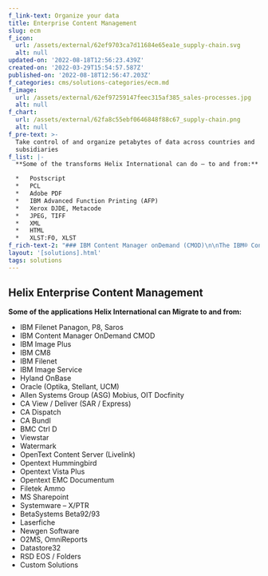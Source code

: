 ```yaml
---
f_link-text: Organize your data
title: Enterprise Content Management
slug: ecm
f_icon:
  url: /assets/external/62ef9703ca7d11684e65ea1e_supply-chain.svg
  alt: null
updated-on: '2022-08-18T12:56:23.439Z'
created-on: '2022-03-29T15:54:57.587Z'
published-on: '2022-08-18T12:56:47.203Z'
f_categories: cms/solutions-categories/ecm.md
f_image:
  url: /assets/external/62ef97259147feec315af385_sales-processes.jpg
  alt: null
f_chart:
  url: /assets/external/62fa8c55ebf0646848f88c67_supply-chain.png
  alt: null
f_pre-text: >-
  Take control of and organize petabytes of data across countries and
  subsidiaries
f_list: |-
  **Some of the transforms Helix International can do – to and from:**

  *   Postscript
  *   PCL
  *   Adobe PDF
  *   IBM Advanced Function Printing (AFP)
  *   Xerox DJDE, Metacode
  *   JPEG, TIFF
  *   XML
  *   HTML
  *   XLST:FO, XLST
f_rich-text-2: "### IBM Content Manager onDemand (CMOD)\n\nThe IBM® Content Manager OnDemand enterprise archive solution automatically captures and stores high volumes of documents including XML datasets, outbound statements, and internal production reports. It offers powerful federated search and fast retrieval options with a web client solution for multiple browsers, mobile devices, and desktop environments. CMOD\_creates a 360-degree view of each customer and delivers that view to the right person, in the right place, at the right time. It automates and optimizes storage management, serves as a platform for implementing electronic bill presentment and payment solutions, and improves customer service and retention.\n\n### IBM FileNet P8\n\nThe IBM FileNet P8 platform offers enterprise-level scalability and flexibility to handle the most demanding content challenges, the most complex business processes, and integrations with all of your existing systems. FileNet P8 is a reliable, scalable, and highly available enterprise platform that enables you to capture, store, manage, secure, and process information to increase operational efficiency and lower the total cost of ownership. FileNet P8 enables you to streamline and automate business processes, access and manage all forms of content, and automate records management in order to meet compliance needs."
layout: '[solutions].html'
tags: solutions
---
```


Helix Enterprise Content Management
-----------------------------------

**Some of the applications Helix International can Migrate to and from:**

*   IBM Filenet Panagon, P8, Saros
*   IBM Content Manager OnDemand CMOD
*   IBM Image Plus
*   IBM CM8
*   IBM Filenet
*   IBM Image Service
*   Hyland OnBase
*   Oracle (Optika, Stellant, UCM)
*   Allen Systems Group (ASG) Mobius, OIT Docfinity
*   CA View / Deliver (SAR / Express)
*   CA Dispatch
*   CA Bundl
*   BMC Ctrl D
*   Viewstar
*   Watermark
*   OpenText Content Server (Livelink)
*   Opentext Hummingbird
*   Opentext Vista Plus
*   Opentext EMC Documentum
*   Filetek Ammo
*   MS Sharepoint
*   Systemware – X/PTR
*   BetaSystems Beta92/93
*   Laserfiche
*   Newgen Software
*   O2MS, OmniReports
*   Datastore32
*   RSD EOS / Folders
*   Custom Solutions
